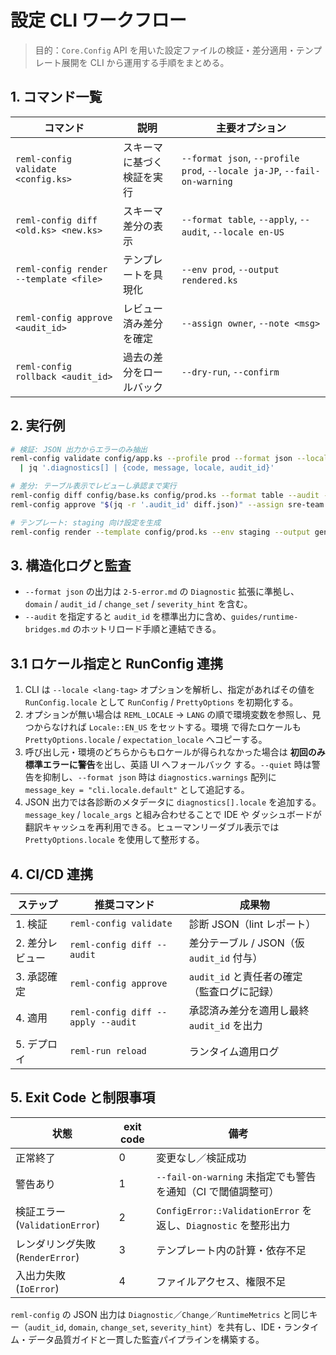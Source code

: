 # 設定 CLI ワークフロー

> 目的：`Core.Config` API を用いた設定ファイルの検証・差分適用・テンプレート展開を CLI から運用する手順をまとめる。

## 1. コマンド一覧

| コマンド | 説明 | 主要オプション |
| --- | --- | --- |
| `reml-config validate <config.ks>` | スキーマに基づく検証を実行 | `--format json`, `--profile prod`, `--locale ja-JP`, `--fail-on-warning` |
| `reml-config diff <old.ks> <new.ks>` | スキーマ差分の表示 | `--format table`, `--apply`, `--audit`, `--locale en-US` |
| `reml-config render --template <file>` | テンプレートを具現化 | `--env prod`, `--output rendered.ks` |
| `reml-config approve <audit_id>` | レビュー済み差分を確定 | `--assign owner`, `--note <msg>` |
| `reml-config rollback <audit_id>` | 過去の差分をロールバック | `--dry-run`, `--confirm` |

## 2. 実行例

```bash
# 検証: JSON 出力からエラーのみ抽出
reml-config validate config/app.ks --profile prod --format json --locale ja-JP \
  | jq '.diagnostics[] | {code, message, locale, audit_id}'

# 差分: テーブル表示でレビューし承認まで実行
reml-config diff config/base.ks config/prod.ks --format table --audit --locale en-US | tee diff.json
reml-config approve "$(jq -r '.audit_id' diff.json)" --assign sre-team --note "prod rollout"

# テンプレート: staging 向け設定を生成
reml-config render --template config/prod.ks --env staging --output generated/staging.ks
```

## 3. 構造化ログと監査

- `--format json` の出力は `2-5-error.md` の `Diagnostic` 拡張に準拠し、`domain` / `audit_id` / `change_set` / `severity_hint` を含む。
- `--audit` を指定すると `audit_id` を標準出力に含め、`guides/runtime-bridges.md` のホットリロード手順と連結できる。

## 3.1 ロケール指定と RunConfig 連携

1. CLI は `--locale <lang-tag>` オプションを解析し、指定があればその値を `RunConfig.locale` として `RunConfig` / `PrettyOptions`
   を初期化する。
2. オプションが無い場合は `REML_LOCALE` → `LANG` の順で環境変数を参照し、見つからなければ `Locale::EN_US` をセットする。環境
   で得たロケールも `PrettyOptions.locale` / `expectation_locale` へコピーする。
3. 呼び出し元・環境のどちらからもロケールが得られなかった場合は **初回のみ標準エラーに警告**を出し、英語 UI へフォールバック
   する。`--quiet` 時は警告を抑制し、`--format json` 時は `diagnostics.warnings` 配列に `message_key = "cli.locale.default"`
   として追記する。
4. JSON 出力では各診断のメタデータに `diagnostics[].locale` を追加する。`message_key` / `locale_args` と組み合わせることで IDE や
   ダッシュボードが翻訳キャッシュを再利用できる。ヒューマンリーダブル表示では `PrettyOptions.locale` を使用して整形する。

## 4. CI/CD 連携

| ステップ | 推奨コマンド | 成果物 |
| --- | --- | --- |
| 1. 検証 | `reml-config validate` | 診断 JSON（lint レポート） |
| 2. 差分レビュー | `reml-config diff --audit` | 差分テーブル / JSON（仮 `audit_id` 付与） |
| 3. 承認確定 | `reml-config approve` | `audit_id` と責任者の確定（監査ログに記録） |
| 4. 適用 | `reml-config diff --apply --audit` | 承認済み差分を適用し最終 `audit_id` を出力 |
| 5. デプロイ | `reml-run reload` | ランタイム適用ログ |

## 5. Exit Code と制限事項

| 状態 | exit code | 備考 |
| --- | --- | --- |
| 正常終了 | 0 | 変更なし／検証成功 |
| 警告あり | 1 | `--fail-on-warning` 未指定でも警告を通知（CI で閾値調整可） |
| 検証エラー (`ValidationError`) | 2 | `ConfigError::ValidationError` を返し、`Diagnostic` を整形出力 |
| レンダリング失敗 (`RenderError`) | 3 | テンプレート内の計算・依存不足 |
| 入出力失敗 (`IoError`) | 4 | ファイルアクセス、権限不足 |

`reml-config` の JSON 出力は `Diagnostic`／`Change`／`RuntimeMetrics` と同じキー（`audit_id`, `domain`, `change_set`, `severity_hint`）を共有し、IDE・ランタイム・データ品質ガイドと一貫した監査パイプラインを構築する。
